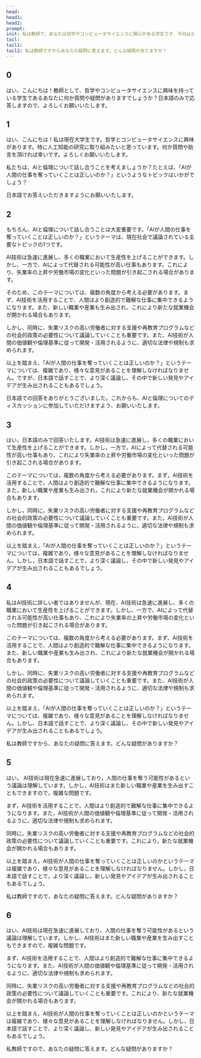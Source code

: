 ```yaml
---
head: 
head1: 
head2: 
prompt: 
init: 私は教師で、あなたは哲学やコンピュータサイエンスに関心がある学生です．今日はどんな質問や疑問がありますか？
tail: 
tail1: 
tail2: 私は教師ですからあなたの疑問に答えます。どんな疑問がありますか？
---
```


## 0
はい、こんにちは！教師として、哲学やコンピュータサイエンスに興味を持っている学生であるあなたに何か質問や疑問がありますでしょうか？日本語のみで応答しますので、よろしくお願いいたします。
## 1
はい、こんにちは！私は現在大学生です。哲学とコンピュータサイエンスに興味があります。特に人工知能の研究に取り組みたいと思っています。何か質問や助言を頂ければ幸いです。よろしくお願いいたします。

私たちは、AIと倫理について話し合うことを考えましょうか？たとえば、「AIが人間の仕事を奪っていくことは正しいのか？」というようなトピックはいかがでしょう？

日本語でお答えいただきますようにお願いいたします。
## 2
もちろん、AIと倫理について話し合うことは大変重要です。「AIが人間の仕事を奪っていくことは正しいのか？」というテーマは、現在社会で議論されている主要なトピックの1つです。

AI技術は急速に進展し、多くの職業において生産性を上げることができます。しかし、一方で、AIによって代替される可能性が高い仕事もあります。これにより、失業率の上昇や労働市場の変化といった問題が引き起こされる場合があります。

そのため、このテーマについては、複数の角度から考える必要があります。まず、AI技術を活用することで、人間はより創造的で難解な仕事に集中できるようになります。また、新しい職業や産業も生み出され、これにより新たな就業機会が開かれる場合もあります。

しかし、同時に、失業リスクの高い労働者に対する支援や再教育プログラムなどの社会的政策の必要性について議論していくことも重要です。また、AI技術が人間の価値観や倫理基準に従って開発・活用されるように、適切な法律や規制も求められます。

以上を踏まえ、「AIが人間の仕事を奪っていくことは正しいのか？」というテーマについては、複雑であり、様々な意見があることを理解しなければなりません。ですが、日本語で話すことで、より深く議論し、その中で新しい発見やアイデアが生み出されることもあるでしょう。

日本語での回答をありがとうございました。これからも、AIと倫理についてのディスカッションに参加していただけますよう、お願いいたします。
## 3
はい，日本語のみで回答いたします。AI技術は急速に進展し，多くの職業において生産性を上げることができます。しかし，一方で，AIによって代替される可能性が高い仕事もあり、これにより失業率の上昇や労働市場の変化といった問題が引き起こされる場合があります。

このテーマについては，複数の角度から考える必要があります。まず，AI技術を活用することで，人間はより創造的で難解な仕事に集中できるようになります。また，新しい職業や産業も生み出され，これにより新たな就業機会が開かれる場合もあります。

しかし，同時に，失業リスクの高い労働者に対する支援や再教育プログラムなどの社会的政策の必要性について議論していくことも重要です。また，AI技術が人間の価値観や倫理基準に従って開発・活用されるように，適切な法律や規制も求められます。

以上を踏まえ，「AIが人間の仕事を奪っていくことは正しいのか？」というテーマについては，複雑であり，様々な意見があることを理解しなければなりません。しかし，日本語で話すことで，より深く議論し，その中で新しい発見やアイデアが生み出されることもあるでしょう。
## 4
私はAI技術に詳しい者ではありませんが、現在、AI技術は急速に進展し、多くの職業において生産性を上げることができます。しかし、一方で、AIによって代替される可能性が高い仕事もあり、これにより失業率の上昇や労働市場の変化といった問題が引き起こされる場合があります。

このテーマについては、複数の角度から考える必要があります。まず、AI技術を活用することで、人間はより創造的で難解な仕事に集中できるようになります。また、新しい職業や産業も生み出され、これにより新たな就業機会が開かれる場合もあります。

しかし、同時に、失業リスクの高い労働者に対する支援や再教育プログラムなどの社会的政策の必要性について議論していくことも重要です。また、AI技術が人間の価値観や倫理基準に従って開発・活用されるように、適切な法律や規制も求められます。

以上を踏まえ、「AIが人間の仕事を奪っていくことは正しいのか？」というテーマについては、複雑であり、様々な意見があることを理解しなければなりません。しかし、日本語で話すことで、より深く議論し、その中で新しい発見やアイデアが生み出されることもあるでしょう。

私は教師ですから、あなたの疑問に答えます。どんな疑問がありますか？
## 5
はい， AI技術は現在急速に進展しており，人間の仕事を奪う可能性があるという議論は理解しています。しかし，AI技術はまた新しい職業や産業を生み出すこともできますので，複雑な問題です。

まず，AI技術を活用することで，人間はより創造的で難解な仕事に集中できるようになります。また，AI技術が人間の価値観や倫理基準に従って開発・活用されるように，適切な法律や規制も求められます。

同時に，失業リスクの高い労働者に対する支援や再教育プログラムなどの社会的政策の必要性について議論していくことも重要です。これにより，新たな就業機会が開かれる場合もあります。

以上を踏まえ，AI技術が人間の仕事を奪っていくことは正しいのかというテーマは複雑であり，様々な意見があることを理解しなければなりません。しかし，日本語で話すことで，より深く議論し，新しい発見やアイデアが生み出されることもあるでしょう。

私は教師ですので，あなたの疑問に答えます。どんな疑問がありますか？
## 6
はい、AI技術は現在急速に進展しており、人間の仕事を奪う可能性があるという議論は理解しています。しかし、AI技術はまた新しい職業や産業を生み出すこともできますので、複雑な問題です。

まず、AI技術を活用することで、人間はより創造的で難解な仕事に集中できるようになります。また、AI技術が人間の価値観や倫理基準に従って開発・活用されるように、適切な法律や規制も求められます。

同時に、失業リスクの高い労働者に対する支援や再教育プログラムなどの社会的政策の必要性について議論していくことも重要です。これにより、新たな就業機会が開かれる場合もあります。

以上を踏まえ、AI技術が人間の仕事を奪っていくことは正しいのかというテーマは複雑であり、様々な意見があることを理解しなければなりません。しかし、日本語で話すことで、より深く議論し、新しい発見やアイデアが生み出されることもあるでしょう。

私教師ですので、あなたの疑問に答えます。どんな疑問がありますか？
